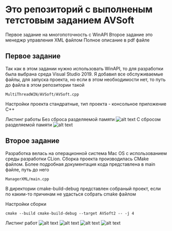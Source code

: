 # Это репозиторий с выполненым тетстовым заданием AVSoft

Первое задание на многопоточность с WinAPI
Второе задание это менеджр управления XML файлом
Полное описание в pdf файле

## Первое задание

Так как в этом задании нужно использовать WinAPI, то для разработки была выбрана среда
Visual Studio 2019.
Я добавил все обслуживаемые файлы, для запуска проекта, но если в этом необходимости нет,
то путь до файла в этом репозитории такой
```
MultiThreadWIN/AVSoft/AVSoft.cpp
```
Настройки проекта стандратные, тип проекта - консольное приложение  С++

Листинг работы
Без сброса разделяемой памяти
![alt text](https://github.com/aeroshev/AVSoft/images/Exercise1_without_flush)
С сбросом разделяемой памяти
![alt text](https://github.com/aeroshev/AVSoft/images/Exercise1_with_flush)

## Второе задание

Разработка велась на операционной система Mac OS с использованием среды разработки CLion.
Сборка проекта производилась CMake файлом.
Более подробная документация кода представлена в main файле, путь до него
```
ManagerXML/main.cpp
```

В директории cmake-build-debug представлен собраный проект, если по каким-то причинам не удасться собрать cmake файлом

Настройки сборки
```
cmake --build cmake-build-debug --target AVSoft2 -- -j 4
```

Листинг работ
![alt text](https://github.com/aeroshev/AVSoft/images/Exercise2_part1)
![alt text](https://github.com/aeroshev/AVSoft/images/Exercise2_part2)
![alt text](https://github.com/aeroshev/AVSoft/images/Exercise2_part3)
![alt text](https://github.com/aeroshev/AVSoft/images/Exercise2_part4)